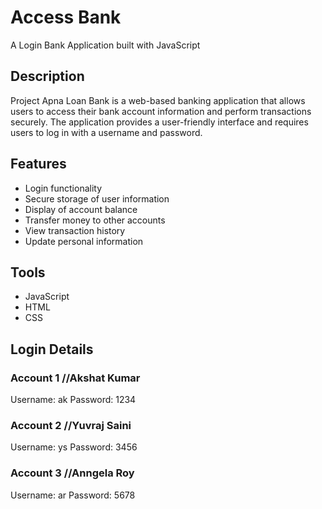 # Access Bank

A Login Bank Application built with JavaScript

## Description

Project Apna Loan Bank is a web-based banking application that allows users to access their bank account information and perform transactions securely. The application provides a user-friendly interface and requires users to log in with a username and password.

## Features

- Login functionality
- Secure storage of user information
- Display of account balance
- Transfer money to other accounts
- View transaction history
- Update personal information

## Tools

- JavaScript
- HTML
- CSS

## Login Details

### Account 1 //Akshat Kumar

Username: ak
Password: 1234

### Account 2 //Yuvraj Saini

Username: ys
Password: 3456

### Account 3 //Anngela Roy

Username: ar
Password: 5678
